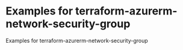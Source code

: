 # Examples for terraform-azurerm-network-security-group

Examples for terraform-azurerm-network-security-group